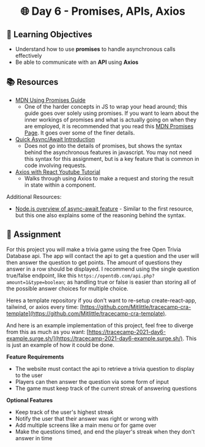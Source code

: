 <h1 align="center">
   🌐 Day 6 - Promises, APIs, Axios
</h1>

## 🎯 Learning Objectives

- Understand how to use **promises** to handle asynchronous calls effectively
- Be able to communicate with an **API** using **Axios**

## 📚 Resources

- [MDN Using Promises Guide](https://developer.mozilla.org/en-US/docs/Web/JavaScript/Guide/Using_promises)
  - One of the harder concepts in JS to wrap your head around; this guide goes over solely using promises. If you want to learn about the inner workings of promises and what is actually going on when they are employed, it is recommended that you read this [MDN Promises Page](https://developer.mozilla.org/en-US/docs/Web/JavaScript/Reference/Global_Objects/Promise). It goes over some of the finer details.
- [Quick Async/Await Introduction](https://javascript.info/async-await)
  - Does not go into the details of promises, but shows the syntax behind the asynchronous features in javascript. You may not need this syntax for this assignment, but is a key feature that is common in code involving requests.
- [Axios with React Youtube Tutorial](https://youtu.be/bYFYF2GnMy8)
  - Walks through using Axios to make a request and storing the result in state within a component.

Additional Resources:
- [Node.js overview of async-await feature](https://nodejs.dev/learn/modern-asynchronous-javascript-with-async-and-await) - Similar to the first resource, but this one also explains some of the reasoning behind the syntax.

## 📔 Assignment

For this project you will make a trivia game using the free Open Trivia Database api. The app will contact the api to get a question and the user will then answer the question to get points. The amount of questions they answer in a row should be displayed. I recommend using the single question true/false endpoint, like this `https://opentdb.com/api.php?amount=1&type=boolean`; as handling true or false is easier than storing all of the possible answer choices for multiple choice.

Heres a template repository if you don't want to re-setup create-react-app, tailwind, or axios every time: [https://github.com/Mjtlittle/tracecamp-cra-template](https://github.com/Mjtlittle/tracecamp-cra-template).

And here is an example implementation of this project, feel free to diverge from this as much as you want: [https://tracecamp-2021-day6-example.surge.sh/](https://tracecamp-2021-day6-example.surge.sh/). This is just an example of how it could be done. 

**Feature Requirements**
- The website must contact the api to retrieve a trivia question to display to the user
- Players can then answer the question via some form of input
- The game must keep track of the current streak of answering questions

**Optional Features**
- Keep track of the user's highest streak
- Notify the user that their answer was right or wrong with
- Add multiple screens like a main menu or for game over
- Make the questions timed, and end the player's streak when they don't answer in time
